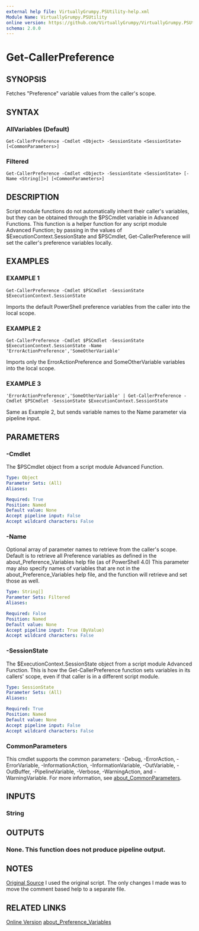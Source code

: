 ```yaml
---
external help file: VirtuallyGrumpy.PSUtility-help.xml
Module Name: VirtuallyGrumpy.PSUtility
online version: https://github.com/VirtuallyGrumpy/VirtuallyGrumpy.PSUtility/blob/main/docs/Get-CallerPreference.md
schema: 2.0.0
---
```


# Get-CallerPreference

## SYNOPSIS
Fetches "Preference" variable values from the caller's scope.

## SYNTAX

### AllVariables (Default)
```
Get-CallerPreference -Cmdlet <Object> -SessionState <SessionState> [<CommonParameters>]
```

### Filtered
```
Get-CallerPreference -Cmdlet <Object> -SessionState <SessionState> [-Name <String[]>] [<CommonParameters>]
```

## DESCRIPTION
Script module functions do not automatically inherit their caller's variables, but they can be
obtained through the $PSCmdlet variable in Advanced Functions.
This function is a helper function
for any script module Advanced Function; by passing in the values of $ExecutionContext.SessionState
and $PSCmdlet, Get-CallerPreference will set the caller's preference variables locally.

## EXAMPLES

### EXAMPLE 1
```
Get-CallerPreference -Cmdlet $PSCmdlet -SessionState $ExecutionContext.SessionState
```

Imports the default PowerShell preference variables from the caller into the local scope.

### EXAMPLE 2
```
Get-CallerPreference -Cmdlet $PSCmdlet -SessionState $ExecutionContext.SessionState -Name 'ErrorActionPreference','SomeOtherVariable'
```

Imports only the ErrorActionPreference and SomeOtherVariable variables into the local scope.

### EXAMPLE 3
```
'ErrorActionPreference','SomeOtherVariable' | Get-CallerPreference -Cmdlet $PSCmdlet -SessionState $ExecutionContext.SessionState
```

Same as Example 2, but sends variable names to the Name parameter via pipeline input.

## PARAMETERS

### -Cmdlet
The $PSCmdlet object from a script module Advanced Function.

```yaml
Type: Object
Parameter Sets: (All)
Aliases:

Required: True
Position: Named
Default value: None
Accept pipeline input: False
Accept wildcard characters: False
```

### -Name
Optional array of parameter names to retrieve from the caller's scope.
Default is to retrieve all
Preference variables as defined in the about_Preference_Variables help file (as of PowerShell 4.0)
This parameter may also specify names of variables that are not in the about_Preference_Variables
help file, and the function will retrieve and set those as well.

```yaml
Type: String[]
Parameter Sets: Filtered
Aliases:

Required: False
Position: Named
Default value: None
Accept pipeline input: True (ByValue)
Accept wildcard characters: False
```

### -SessionState
The $ExecutionContext.SessionState object from a script module Advanced Function.
This is how the
Get-CallerPreference function sets variables in its callers' scope, even if that caller is in a different
script module.

```yaml
Type: SessionState
Parameter Sets: (All)
Aliases:

Required: True
Position: Named
Default value: None
Accept pipeline input: False
Accept wildcard characters: False
```

### CommonParameters
This cmdlet supports the common parameters: -Debug, -ErrorAction, -ErrorVariable, -InformationAction, -InformationVariable, -OutVariable, -OutBuffer, -PipelineVariable, -Verbose, -WarningAction, and -WarningVariable. For more information, see [about_CommonParameters](http://go.microsoft.com/fwlink/?LinkID=113216).

## INPUTS

### String
## OUTPUTS

### None.  This function does not produce pipeline output.
## NOTES
[Original Source](https://gallery.technet.microsoft.com/scriptcenter/Inherit-Preference-82343b9d)
I used the original script. The only changes I made was to move the comment based help to a separate file.

## RELATED LINKS
[Online Version](https://github.com/VirtuallyGrumpy/VirtuallyGrumpy.PSUtility/blob/main/docs/Get-CallerPreference.md)
[about_Preference_Variables]()

